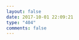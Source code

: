 ```yaml
---
layout: false
date: 2017-10-01 22:09:21
type: "404"
comments: false
---
```

<html>
<head>
    <title>404 - Ele Ztian'blog</title>
    <meta name="description" content="404错误，页面不存在！">
    <meta http-equiv="content-type" content="text/html;charset=utf-8;"/>
    <meta http-equiv="X-UA-Compatible" content="IE=edge,chrome=1" />
    <meta name="robots" content="all" />
    <meta name="robots" content="index,follow"/>
</head>
<body>
    <script type="text/javascript" src="http://qzonestyle.gtimg.cn/qzone_v6/lostchild/search_children.js" charset="utf-8"></script>
</body>
</html>
